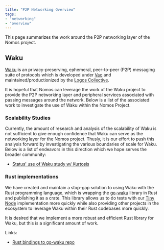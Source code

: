 ```yaml
---
title: "P2P Networking Overview"
tags:
- "networking"
- "overview"
---
```


This page summarizes the work around the P2P networking layer of the Nomos project.

## Waku
[Waku](https://waku.org) is an privacy-preserving, ephemeral, peer-to-peer (P2P) messaging suite of protocols which is developed under [Vac](https://vac.dev) and maintained/productionized by the [Logos Collective](https://logos.co). 

It is hopeful that Nomos can leverage the work of the Waku project to provide the P2P networking layer and peripheral services associated with passing messages around the network. Below is a list of the associated work to investigate the use of Waku within the Nomos Project. 

### Scalability Studies
Currently, the amount of research and analysis of the scalability of Waku is not sufficient to give enough confidence that Waku can serve as the networking layer for the Nomos project. Thusly, it is our effort to push this analysis forward by investigating the various boundaries of scale for Waku. Below is a list of endeavors in this direction which we hope serves the broader community: 
- [Status' use of Waku study w/ Kurtosis](roadmap/networking/status-waku-kurtosis.md)



### Rust implementations
We have created and maintain a stop-gap solution to using Waku with the Rust programming language, which is wrapping the [go-waku](https://github.com/status-im/go-waku) library in Rust and publishing it as a crate. This library allows us to do tests with our [Tiny Node](roadmap/development/prototypes.md#Tiny-Node) implementation more quickly while also providing other projects in the ecosystem to leverage Waku within their Rust codebases more quickly. 

It is desired that we implement a more robust and efficient Rust library for Waku, but this is a significant amount of work. 

Links:
- [Rust bindings to go-waku repo](https://github.com/waku-org/waku-rust-bindings)